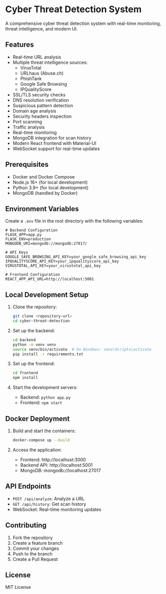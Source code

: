 # Cyber Threat Detection System

A comprehensive cyber threat detection system with real-time monitoring, threat intelligence, and modern UI.

## Features

- Real-time URL analysis
- Multiple threat intelligence sources:
  - VirusTotal
  - URLhaus (Abuse.ch)
  - PhishTank
  - Google Safe Browsing
  - IPQualityScore
- SSL/TLS security checks
- DNS resolution verification
- Suspicious pattern detection
- Domain age analysis
- Security headers inspection
- Port scanning
- Traffic analysis
- Real-time monitoring
- MongoDB integration for scan history
- Modern React frontend with Material-UI
- WebSocket support for real-time updates

## Prerequisites

- Docker and Docker Compose
- Node.js 16+ (for local development)
- Python 3.9+ (for local development)
- MongoDB (handled by Docker)

## Environment Variables

Create a `.env` file in the root directory with the following variables:

```env
# Backend Configuration
FLASK_APP=app.py
FLASK_ENV=production
MONGODB_URI=mongodb://mongodb:27017/

# API Keys
GOOGLE_SAFE_BROWSING_API_KEY=your_google_safe_browsing_api_key
IPQUALITYSCORE_API_KEY=your_ipqualityscore_api_key
VIRUSTOTAL_API_KEY=your_virustotal_api_key

# Frontend Configuration
REACT_APP_API_URL=http://localhost:5001
```

## Local Development Setup

1. Clone the repository:
   ```bash
   git clone <repository-url>
   cd cyber-threat-detection
   ```

2. Set up the backend:
   ```bash
   cd backend
   python -m venv venv
   source venv/bin/activate  # On Windows: venv\Scripts\activate
   pip install -r requirements.txt
   ```

3. Set up the frontend:
   ```bash
   cd frontend
   npm install
   ```

4. Start the development servers:
   - Backend: `python app.py`
   - Frontend: `npm start`

## Docker Deployment

1. Build and start the containers:
   ```bash
   docker-compose up --build
   ```

2. Access the application:
   - Frontend: http://localhost:3000
   - Backend API: http://localhost:5001
   - MongoDB: mongodb://localhost:27017

## API Endpoints

- `POST /api/analyze`: Analyze a URL
- `GET /api/history`: Get scan history
- WebSocket: Real-time monitoring updates

## Contributing

1. Fork the repository
2. Create a feature branch
3. Commit your changes
4. Push to the branch
5. Create a Pull Request

## License

MIT License 